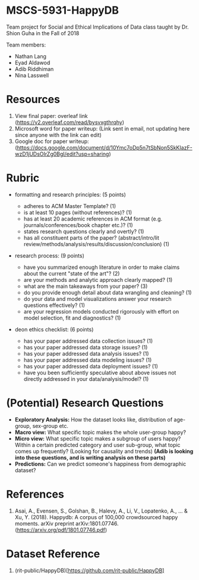 # MSCS-5931-HappyDB

Team project for Social and Ethical Implications of Data class taught by Dr. Shion Guha in the Fall of 2018

Team members: 
* Nathan Lang 
* Eyad Aldawod 
* Adib Riddhiman 
* Nina Lasswell

# Resources
1. View final paper: overleaf link (https://v2.overleaf.com/read/bysvxgthrqhy)
2. Microsoft word for paper writeup: (Link sent in email, not updating here since anyone with the link can edit)
3. Google doc for paper writeup: (https://docs.google.com/document/d/10Ymc7oDp5n7tSbNon5SkKIazF-wzD1jUDsOIrZg0BgI/edit?usp=sharing)

# Rubric
* formatting and research principles: (5 points)
  * adheres to ACM Master Template? (1)
  * is at least 10 pages (without references)? (1)
  * has at least 20 academic references in ACM format (e.g. journals/conferences/book chapter etc.)? (1)
  * states research questions clearly and overtly? (1)
  * has all constituent parts of the paper? (abstract/intro/lit review/methods/analysis/results/discussion/conclusion) (1)

* research process: (9 points)
  * have you summarized enough literature in order to make claims about the current "state of the art"? (2)
  * are your methods and analytic approach clearly mapped? (1)
  * what are the main takeaways from your paper? (3)
  * do you provide enough detail about data wrangling and cleaning? (1)
  * do your data and model visualizations answer your research questions effectively? (1)
  * are your regression models conducted rigorously with effort on model selection, fit and diagnostics? (1)

* deon ethics checklist: (6 points)
  * has your paper addressed data collection issues? (1)
  * has your paper addressed data storage issues? (1)
  * has your paper addressed data analysis issues? (1)
  * has your paper addressed data modeling issues? (1)
  * has your paper addressed data deployment issues? (1)
  * have you been sufficiently speculative about above issues not directly addressed in your data/analysis/model? (1)
  
# (Potential) Research Questions
* **Exploratory Analysis:** How the dataset looks like, distribution of age-group, sex-group etc.
* **Macro view:** What specific topic makes the whole user-group happy?
* **Micro view:** What specific topic makes a subgroup of users happy? Within a certain predicted category and user sub-group, what topic comes up frequently? (Looking for causality and trends) **(Adib is looking into these questions, and is writing analysis on these parts)**
* **Predictions:** Can we predict someone's happiness from demographic dataset?

# References
1. Asai, A., Evensen, S., Golshan, B., Halevy, A., Li, V., Lopatenko, A., ... & Xu, Y. (2018). Happydb: A corpus of 100,000 crowdsourced happy moments. arXiv preprint arXiv:1801.07746. (https://arxiv.org/pdf/1801.07746.pdf)

# Dataset Reference
1. (rit-public/HappyDB)[https://github.com/rit-public/HappyDB]